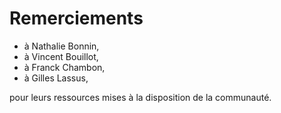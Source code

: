 # Remerciements

- à Nathalie Bonnin,
- à Vincent Bouillot,
- à Franck Chambon,
- à Gilles Lassus, 

pour leurs ressources mises à la disposition de la communauté.
